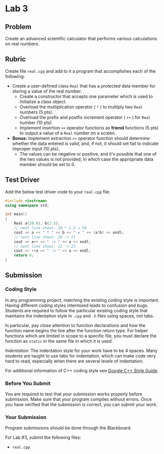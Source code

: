 # Lab 3

## Problem

Create an advanced scientific calculator that performs various calculations on real numbers.

## Rubric

Create file `real.cpp` and add to it a program that accomplishes each of the following:

- Create a user-defined class `Real` that has a *protected* data member for storing a value of the real number.
    - Create a constructor that accepts one parameter which is used to initialize a class object.
    - Overload the multiplication operator ( `*` ) to multiply two `Real` numbers (5 pts).
    - Overload the prefix and postfix increment operator ( `++` ) for `Real` number (10 pts).
    - Implement insertion `<<` operator functions as **friend** functions (5 pts) to output a value of a `Real` number on a screen.
- **Bonus:** Implement extraction `>>` operator function should determine whether the data entered is valid, and, if not, it should set fail to indicate improper input  (10 pts).
    - The values can be negative or positive, and it's possible that one of the two values is not provided, in which case the appropriate data member should be set to 0.


## Test Driver

Add the below test driver code to your `real.cpp` file.

```c++
#include <iostream>
using namespace std;

int main()
{
    Real a{20.0}, b{2.5};
    // next line shows: 20 * 2.5 = 50
    cout << a << " * " << b << " = " << (a*b) << endl;
    // next line shows: 20 -> 21
    cout << a++ << " -> " << a << endl;
    // next line shows: 22 -> 22
    cout << ++a << " -> " << a << endl;
    return 0;
}
```

## Submission

### Coding Style

In any programming project, matching the existing coding style is important. Having different coding styles intermixed leads to confusion and bugs. Students are required to follow the particular existing coding style that maintains the indentation style in `.cpp` and `.h` files using spaces, not tabs.

In particular, pay close attention to function declarations and how the function name begins the line after the function return type. For helper functions which are limited in scope to a specific file, you must declare the function as `static` in the same file in which it is used.

*Indentation*: The indentation style for your work have to be 4 spaces. Many students are taught to use tabs for indentation, which can make code very hard to read, especially when there are several levels of indentation.

For additional information of C++ coding style see [Google C++ Style Guide](https://google.github.io/styleguide/cppguide.html).

### Before You Submit

You are required to test that your submission works properly before submission. Make sure that your program compiles without errors. Once you have verified that the submission is correct, you can submit your work.


### Your Submission

Program submissions should be done through the Blackboard.

For Lab #3, submit the following files:

- `real.cpp`
